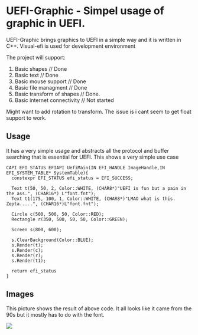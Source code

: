 # UEFI-Graphic - Simpel usage of graphic in UEFI.
UEFI-Graphic brings graphics to UEFI in a simple way and it is written in C++. 
Visual-efi is used for development environment

The project will support:
1. Basic shapes                // Done
2. Basic text                  // Done
3. Basic mouse support         // Done
4. Basic file managment        // Done
5. Basic transform of shapes   // Done.
6. Basic internet connectivity // Not started

Might want to add rotation to transform. The issue is i cant seem to get float support to work.
## Usage

 It has a very simple usage and abstracts all the protocol and buffer searching that is essential for UEFI.
 This shows a very simple use case
```
CAPI EFI_STATUS EFIAPI UefiMain(IN EFI_HANDLE ImageHandle,IN EFI_SYSTEM_TABLE* SystemTable){
  constexpr EFI_STATUS efi_status = EFI_SUCCESS;
    
  Text t(50, 50, 2, Color::WHITE, (CHAR8*)"UEFI is fun but a pain in the ass.", (CHAR16*) L"font.fnt");
  Text t1(175, 100, 1, Color::WHITE, (CHAR8*)"LMAO what is this. Zepta.....", (CHAR16*)L"font.fnt");

  Circle c(500, 500, 50, Color::RED);
  Rectangle r(350, 500, 50, 50, Color::GREEN);

  Screen s(800, 600);
 
  s.ClearBackground(Color::BLUE);
  s.Render(t);
  s.Render(c);
  s.Render(r);
  s.Render(t1);

  return efi_status
}
```

## Images

This picture shows the result of above code. It all looks like it came from the 90s but it mostly has to do with the font.

![](https://cdn.discordapp.com/attachments/865269282903162913/1073791181814779985/image.png)
